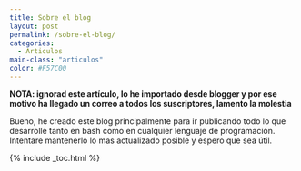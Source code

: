 ```yaml
---
title: Sobre el blog
layout: post
permalink: /sobre-el-blog/
categories:
  - Articulos
main-class: "articulos"
color: #F57C00
---
```

**NOTA: ignorad este artículo, lo he importado desde blogger y por ese motivo ha llegado un correo a todos los suscriptores, lamento la molestia**

Bueno, he creado este blog principalmente para ir publicando todo lo que desarrolle tanto en bash como en cualquier lenguaje de programación. Intentare mantenerlo lo mas actualizado posible y espero que sea útil.



{% include _toc.html %}
